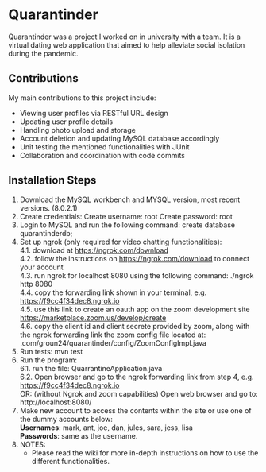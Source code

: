 # Quarantinder
Quarantinder was a project I worked on in university with a team. It is a virtual dating web application that aimed to help alleviate social isolation during the pandemic.

## Contributions
My main contributions to this project include:
- Viewing user profiles via RESTful URL design
- Updating user profile details
- Handling photo upload and storage
- Account deletion and updating MySQL database accordingly
- Unit testing the mentioned functionalities with JUnit
- Collaboration and coordination with code commits

## Installation Steps
1. Download the MySQL workbench and MYSQL version, most recent versions. (8.0.2.1)
2. Create credentials: 
    Create username: root
    Create password: root
3. Login to MySQL and run the following command:
    create database quarantinderdb;
4. Set up ngrok (only required for video chatting functionalities):  
    4.1. download at https://ngrok.com/download  
    4.2. follow the instructions on https://ngrok.com/download to connect your account  
    4.3. run ngrok for localhost 8080 using the following command: ./ngrok http 8080  
    4.4. copy the forwarding link shown in your terminal, e.g. https://f9cc4f34dec8.ngrok.io  
    4.5. use this link to create an oauth app on the zoom development site https://marketplace.zoom.us/develop/create  
    4.6. copy the client id and client secrete provided by zoom, along with the ngrok forwarding link the zoom config file located at:  
        .com/groun24/quarantinder/config/ZoomConfigImpl.java  
5. Run tests: mvn test
6. Run the program:  
    6.1. run the file: QuarrantineApplication.java  
    6.2. Open browser and go to the ngrok forwarding link from step 4, e.g. https://f9cc4f34dec8.ngrok.io  
    OR:  (without Ngrok and zoom capabilities) Open web browser and go to: http://localhost:8080/
7. Make new account to access the contents within the site or use one of the dummy accounts below:  
    **Usernames**: mark, ant, joe, dan, jules, sara, jess, lisa  
    **Passwords**: same as the username.  
8. NOTES:
    - Please read the wiki for more in-depth instructions on how to use the different functionalities.
